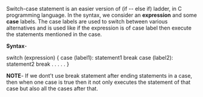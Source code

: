 Switch-case statement is an easier version of (if -- else if) ladder, in C programming language. In the syntax, we consider an **expression** and some **case** labels. The case labels are used to switch between various alternatives and is used like if the expression is of case label then execute the statements mentioned in the case.

**Syntax**-

switch (expression)
{
    case (label1):
        statement1
        break
    case (label2):
        statement2
        break
        .
        .
        .
        .
        .
}

**NOTE**- If we dont't use break statement after ending statements in a case, then when one case is true then it not only executes the statement of that case but also all the cases after that.
